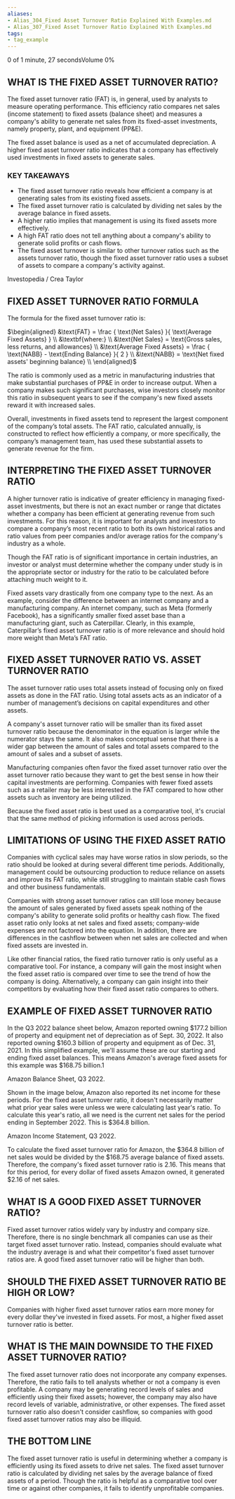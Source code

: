 ```yaml
---
aliases:
- Alias_304_Fixed Asset Turnover Ratio Explained With Examples.md
- Alias_307_Fixed Asset Turnover Ratio Explained With Examples.md
tags:
- tag_example
---
```


0 of 1 minute, 27 secondsVolume 0%

## WHAT IS THE FIXED ASSET TURNOVER RATIO?

The fixed asset turnover ratio (FAT) is, in general, used by analysts to measure operating performance. This efficiency ratio compares net sales (income statement) to fixed assets (balance sheet) and measures a company's ability to generate net sales from its fixed-asset investments, namely property, plant, and equipment (PP&E).

The fixed asset balance is used as a net of accumulated depreciation. A higher fixed asset turnover ratio indicates that a company has effectively used investments in fixed assets to generate sales.

### KEY TAKEAWAYS

- The fixed asset turnover ratio reveals how efficient a company is at generating sales from its existing fixed assets.
- The fixed asset turnover ratio is calculated by dividing net sales by the average balance in fixed assets.
- A higher ratio implies that management is using its fixed assets more effectively.
- A high FAT ratio does not tell anything about a company's ability to generate solid profits or cash flows.
- The fixed asset turnover is similar to other turnover ratios such as the assets turnover ratio, though the fixed asset turnover ratio uses a subset of assets to compare a company's activity against.

Investopedia / Crea Taylor

## FIXED ASSET TURNOVER RATIO FORMULA

The formula for the fixed asset turnover ratio is:

$\begin{aligned} &\text{FAT} = \frac { \text{Net Sales} }{ \text{Average Fixed Assets} } \\ &\textbf{where:} \\ &\text{Net Sales} = \text{Gross sales, less returns, and allowances} \\ &\text{Average Fixed Assets} = \frac { \text{NABB} - \text{Ending Balance} }{ 2 } \\ &\text{NABB} = \text{Net fixed assets' beginning balance} \\ \end{aligned}$

The ratio is commonly used as a metric in manufacturing industries that make substantial purchases of PP&E in order to increase output. When a company makes such significant purchases, wise investors closely monitor this ratio in subsequent years to see if the company's new fixed assets reward it with increased sales.

Overall, investments in fixed assets tend to represent the largest component of the company’s total assets. The FAT ratio, calculated annually, is constructed to reflect how efficiently a company, or more specifically, the company’s management team, has used these substantial assets to generate revenue for the firm.

## INTERPRETING THE FIXED ASSET TURNOVER RATIO

A higher turnover ratio is indicative of greater efficiency in managing fixed-asset investments, but there is not an exact number or range that dictates whether a company has been efficient at generating revenue from such investments. For this reason, it is important for analysts and investors to compare a company’s most recent ratio to both its own historical ratios and ratio values from peer companies and/or average ratios for the company's industry as a whole.

Though the FAT ratio is of significant importance in certain industries, an investor or analyst must determine whether the company under study is in the appropriate sector or industry for the ratio to be calculated before attaching much weight to it.

Fixed assets vary drastically from one company type to the next. As an example, consider the difference between an internet company and a manufacturing company. An internet company, such as Meta (formerly Facebook), has a significantly smaller fixed asset base than a manufacturing giant, such as Caterpillar. Clearly, in this example, Caterpillar’s fixed asset turnover ratio is of more relevance and should hold more weight than Meta’s FAT ratio.

## FIXED ASSET TURNOVER RATIO VS. ASSET TURNOVER RATIO

The asset turnover ratio uses total assets instead of focusing only on fixed assets as done in the FAT ratio. Using total assets acts as an indicator of a number of management’s decisions on capital expenditures and other assets.

A company's asset turnover ratio will be smaller than its fixed asset turnover ratio because the denominator in the equation is larger while the numerator stays the same. It also makes conceptual sense that there is a wider gap between the amount of sales and total assets compared to the amount of sales and a subset of assets.

Manufacturing companies often favor the fixed asset turnover ratio over the asset turnover ratio because they want to get the best sense in how their capital investments are performing. Companies with fewer fixed assets such as a retailer may be less interested in the FAT compared to how other assets such as inventory are being utilized.

Because the fixed asset ratio is best used as a comparative tool, it's crucial that the same method of picking information is used across periods.

## LIMITATIONS OF USING THE FIXED ASSET RATIO

Companies with cyclical sales may have worse ratios in slow periods, so the ratio should be looked at during several different time periods. Additionally, management could be outsourcing production to reduce reliance on assets and improve its FAT ratio, while still struggling to maintain stable cash flows and other business fundamentals.

Companies with strong asset turnover ratios can still lose money because the amount of sales generated by fixed assets speak nothing of the company's ability to generate solid profits or healthy cash flow. The fixed asset ratio only looks at net sales and fixed assets; company-wide expenses are not factored into the equation. In addition, there are differences in the cashflow between when net sales are collected and when fixed assets are invested in.

Like other financial ratios, the fixed ratio turnover ratio is only useful as a comparative tool. For instance, a company will gain the most insight when the fixed asset ratio is compared over time to see the trend of how the company is doing. Alternatively, a company can gain insight into their competitors by evaluating how their fixed asset ratio compares to others.

## EXAMPLE OF FIXED ASSET TURNOVER RATIO

In the Q3 2022 balance sheet below, Amazon reported owning $177.2 billion of property and equipment net of depreciation as of Sept. 30, 2022. It also reported owning $160.3 billion of property and equipment as of Dec. 31, 2021. In this simplified example, we'll assume these are our starting and ending fixed asset balances. This means Amazon's average fixed assets for this example was $168.75 billion.1

Amazon Balance Sheet, Q3 2022.

Shown in the image below, Amazon also reported its net income for these periods. For the fixed asset turnover ratio, it doesn't necessarily matter what prior year sales were unless we were calculating last year's ratio. To calculate this year's ratio, all we need is the current net sales for the period ending in September 2022. This is $364.8 billion.

Amazon Income Statement, Q3 2022.

To calculate the fixed asset turnover ratio for Amazon, the $364.8 billion of net sales would be divided by the $168.75 average balance of fixed assets. Therefore, the company's fixed asset turnover ratio is 2.16. This means that for this period, for every dollar of fixed assets Amazon owned, it generated $2.16 of net sales.

## WHAT IS A GOOD FIXED ASSET TURNOVER RATIO?

Fixed asset turnover ratios widely vary by industry and company size. Therefore, there is no single benchmark all companies can use as their target fixed asset turnover ratio. Instead, companies should evaluate what the industry average is and what their competitor's fixed asset turnover ratios are. A good fixed asset turnover ratio will be higher than both.

## SHOULD THE FIXED ASSET TURNOVER RATIO BE HIGH OR LOW?

Companies with higher fixed asset turnover ratios earn more money for every dollar they've invested in fixed assets. For most, a higher fixed asset turnover ratio is better.

## WHAT IS THE MAIN DOWNSIDE TO THE FIXED ASSET TURNOVER RATIO?

The fixed asset turnover ratio does not incorporate any company expenses. Therefore, the ratio fails to tell analysts whether or not a company is even profitable. A company may be generating record levels of sales and efficiently using their fixed assets; however, the company may also have record levels of variable, administrative, or other expenses. The fixed asset turnover ratio also doesn't consider cashflow, so companies with good fixed asset turnover ratios may also be illiquid.

## THE BOTTOM LINE

The fixed asset turnover ratio is useful in determining whether a company is efficiently using its fixed assets to drive net sales. The fixed asset turnover ratio is calculated by dividing net sales by the average balance of fixed assets of a period. Though the ratio is helpful as a comparative tool over time or against other companies, it fails to identify unprofitable companies.
